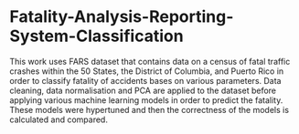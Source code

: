 # Fatality-Analysis-Reporting-System-Classification

This work uses FARS dataset that contains data on a census of fatal traffic crashes within the 50 States, the District of Columbia, and Puerto Rico in order to classify fatality of accidents bases on various parameters. Data cleaning, data normalisation and PCA are applied to the dataset before applying various machine learning models in order to predict the fatality. These models were hypertuned and then the correctness of the models is calculated and compared.
